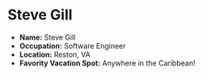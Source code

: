 # Steve Gill

- **Name:** Steve Gill
- **Occupation:** Software Engineer
- **Location:** Reston, VA
- **Favority Vacation Spot:** Anywhere in the Caribbean!
